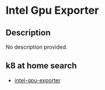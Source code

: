 # Intel Gpu Exporter

## Description

No description provided.

## k8 at home search

- [intel-gpu-exporter](https://nanne.dev/k8s-at-home-search/#/intel-gpu-exporter)
